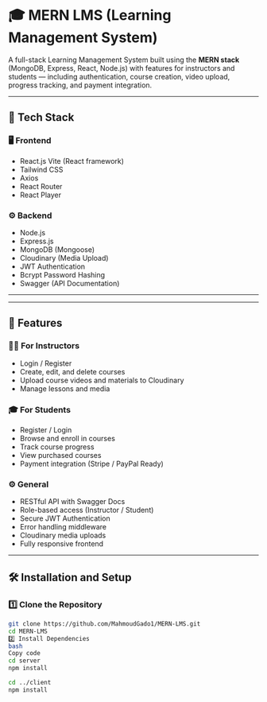 # 🎓 MERN LMS (Learning Management System)

A full-stack Learning Management System built using the **MERN stack** (MongoDB, Express, React, Node.js) with features for instructors and students — including authentication, course creation, video upload, progress tracking, and payment integration.

---

## 🚀 Tech Stack

### 🖥️ Frontend
- React.js
  Vite (React framework)
- Tailwind CSS
- Axios
- React Router
- React Player

### ⚙️ Backend
- Node.js
- Express.js
- MongoDB (Mongoose)
- Cloudinary (Media Upload)
- JWT Authentication
- Bcrypt Password Hashing
- Swagger (API Documentation)

---

---

## 🔐 Features

### 👨‍🏫 For Instructors
- Login / Register  
- Create, edit, and delete courses  
- Upload course videos and materials to Cloudinary  
- Manage lessons and media  

### 🎓 For Students
- Register / Login  
- Browse and enroll in courses  
- Track course progress  
- View purchased courses  
- Payment integration (Stripe / PayPal Ready)

### ⚙️ General
- RESTful API with Swagger Docs  
- Role-based access (Instructor / Student)  
- Secure JWT Authentication  
- Error handling middleware  
- Cloudinary media uploads  
- Fully responsive frontend  

---

## 🛠️ Installation and Setup

### 1️⃣ Clone the Repository
```bash
git clone https://github.com/MahmoudGado1/MERN-LMS.git
cd MERN-LMS
2️⃣ Install Dependencies
bash
Copy code
cd server
npm install

cd ../client
npm install

